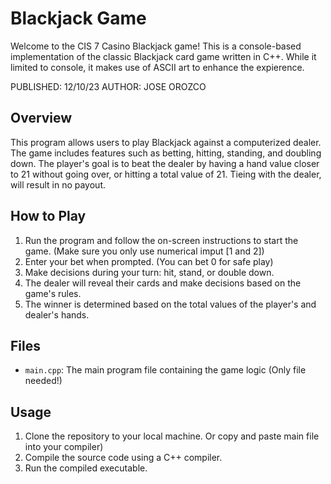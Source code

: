 # Blackjack Game

Welcome to the CIS 7 Casino Blackjack game! This is a console-based implementation of the classic Blackjack card game written in C++. While it limited to console, it makes use of ASCII art to enhance the expierence.

PUBLISHED: 12/10/23
AUTHOR: JOSE OROZCO
## Overview

This program allows users to play Blackjack against a computerized dealer. The game includes features such as betting, hitting, standing, and doubling down. The player's goal is to beat the dealer by having a hand value closer to 21 without going over, or hitting a total value of 21. Tieing with the dealer, will result in no payout. 

## How to Play

1. Run the program and follow the on-screen instructions to start the game. (Make sure you only use numerical imput [1 and 2])
2. Enter your bet when prompted. (You can bet 0 for safe play) 
3. Make decisions during your turn: hit, stand, or double down.
4. The dealer will reveal their cards and make decisions based on the game's rules.
5. The winner is determined based on the total values of the player's and dealer's hands.

## Files

- `main.cpp`: The main program file containing the game logic (Only file needed!)

## Usage

1. Clone the repository to your local machine. Or copy and paste main file into your compiler)
2. Compile the source code using a C++ compiler. 
3. Run the compiled executable.
